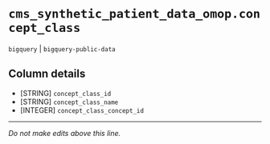 # `cms_synthetic_patient_data_omop.concept_class`
`bigquery` | `bigquery-public-data`

## Column details
* [STRING]    `concept_class_id`
* [STRING]    `concept_class_name`
* [INTEGER]   `concept_class_concept_id`

-------------------------------------------------------------------------------
*Do not make edits above this line.*
